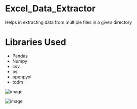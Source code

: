 # Excel_Data_Extractor
Helps in extracting data from multiple files in a given directory

<H1> Libraries Used </H1>
<ul>
  <li>Pandas</li>
  <li>Numpy</li>
  <li>csv</li>
  <li>os</li>
  <li>openpyxl</li>
  <li>tqdm</li>  
</ul>

![image](https://user-images.githubusercontent.com/40340633/187672638-794c24bf-03bd-4bd4-b3b8-5b48d38ff049.png)


![image](https://user-images.githubusercontent.com/40340633/187672432-cfc238d1-d924-4ec3-8852-617ec54b3b35.png)

